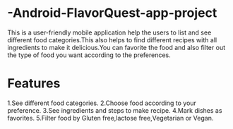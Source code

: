 # -Android-FlavorQuest-app-project
This is a user-friendly mobile application help the users to list and see different food categories.This also helps to find different recipes with all ingredients to make it delicious.You can favorite the food and also filter out the type of food you want according to the preferences.

# Features
1.See different food categories.
2.Choose food according to your preference.
3.See ingredients and steps to make recipe.
4.Mark dishes as favorites.
5.Filter food by Gluten free,lactose free,Vegetarian or Vegan.

